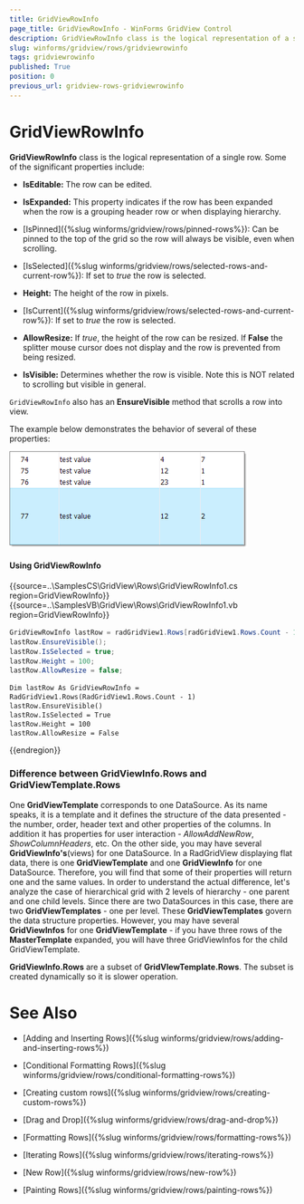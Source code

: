 ```yaml
---
title: GridViewRowInfo
page_title: GridViewRowInfo - WinForms GridView Control
description: GridViewRowInfo class is the logical representation of a single row in WinForms GridView.
slug: winforms/gridview/rows/gridviewrowinfo
tags: gridviewrowinfo
published: True
position: 0
previous_url: gridview-rows-gridviewrowinfo
---
```


# GridViewRowInfo

__GridViewRowInfo__ class is the logical representation of a single row. Some of the significant properties include:

* __IsEditable:__ The row can be edited.

* __IsExpanded:__ This property indicates if the row has been expanded when the row is a grouping header row or when displaying hierarchy.

* [IsPinned]({%slug winforms/gridview/rows/pinned-rows%}): Can be pinned to the top of the grid so the row will always be visible, even when scrolling.

* [IsSelected]({%slug winforms/gridview/rows/selected-rows-and-current-row%}): If set to *true* the row is selected.

* __Height:__ The height of the row in pixels.

* [IsCurrent]({%slug winforms/gridview/rows/selected-rows-and-current-row%}): If set to *true* the row is selected.

* __AllowResize:__ If  *true*, the height of the row can be resized. If __False__ the splitter mouse cursor does not display and the row is prevented from being resized.
          

* __IsVisible:__ Determines whether the row is visible. Note this is NOT related to scrolling but visible in general.

`GridViewRowInfo` also has an __EnsureVisible__ method that scrolls a row into view.
      

The example below demonstrates the behavior of several of these properties:

![gridview-rows-gridviewrowinfo 001](images/gridview-rows-gridviewrowinfo001.png)

#### Using GridViewRowInfo 

{{source=..\SamplesCS\GridView\Rows\GridViewRowInfo1.cs region=GridViewRowInfo}} 
{{source=..\SamplesVB\GridView\Rows\GridViewRowInfo1.vb region=GridViewRowInfo}} 

````C#
GridViewRowInfo lastRow = radGridView1.Rows[radGridView1.Rows.Count - 1];
lastRow.EnsureVisible();
lastRow.IsSelected = true;
lastRow.Height = 100;
lastRow.AllowResize = false;

````
````VB.NET
Dim lastRow As GridViewRowInfo = RadGridView1.Rows(RadGridView1.Rows.Count - 1)
lastRow.EnsureVisible()
lastRow.IsSelected = True
lastRow.Height = 100
lastRow.AllowResize = False

````

{{endregion}} 

### Difference between GridViewInfo.Rows and GridViewTemplate.Rows

One __GridViewTemplate__ corresponds to one DataSource. As its name speaks, it is a template and it defines the structure of the data presented - the number, order, header text and other properties of the columns. In addition it has properties for user interaction - *AllowAddNewRow*, *ShowColumnHeaders*, etc. On the other side, you may have several __GridViewInfo's__(views) for one DataSource. In a RadGridView displaying flat data, there is one __GridViewTemplate__ and one __GridViewInfo__ for one DataSource. Therefore, you will find that some of their properties will return one and the same values. In order to understand the actual difference, let's analyze the case of hierarchical grid with 2 levels of hierarchy - one parent and one child levels. Since there are two DataSources in this case, there are two __GridViewTemplates__ - one per level. These __GridViewTemplates__ govern the data structure properties. However, you may have several __GridViewInfos__ for one __GridViewTemplate__ - if you have three rows of the __MasterTemplate__ expanded, you will have three GridViewInfos for the child GridViewTemplate.
        
__GridViewInfo.Rows__ are a subset of __GridVIewTemplate.Rows__. The subset is created dynamically so it is slower operation.
        
# See Also
* [Adding and Inserting Rows]({%slug winforms/gridview/rows/adding-and-inserting-rows%})

* [Conditional Formatting Rows]({%slug winforms/gridview/rows/conditional-formatting-rows%})

* [Creating custom rows]({%slug winforms/gridview/rows/creating-custom-rows%})

* [Drag and Drop]({%slug winforms/gridview/rows/drag-and-drop%})

* [Formatting Rows]({%slug winforms/gridview/rows/formatting-rows%})

* [Iterating Rows]({%slug winforms/gridview/rows/iterating-rows%})

* [New Row]({%slug winforms/gridview/rows/new-row%})

* [Painting Rows]({%slug winforms/gridview/rows/painting-rows%})

